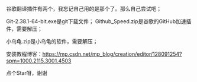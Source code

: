 谷歌翻译插件有两个，我忘记自己用的是那个了。那么自己尝试吧；

Git-2.38.1-64-bit.exe是git下载文件； Github_Speed.zip是谷歌的GitHub加速插件，需要解压；

小乌龟.zip是小乌龟的软件，需要解压；

安装教程博客：https://mp.csdn.net/mp_blog/creation/editor/128091254?spm=1000.2115.3001.4503

点个Star呀，谢谢

